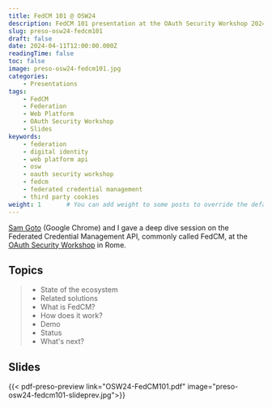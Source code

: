 ```yaml
---
title: FedCM 101 @ OSW24
description: FedCM 101 presentation at the OAuth Security Workshop 2024
slug: preso-osw24-fedcm101
draft: false
date: 2024-04-11T12:00:00.000Z
readingTime: false
toc: false
image: preso-osw24-fedcm101.jpg
categories:
    - Presentations
tags:
    - FedCM
    - Federation
    - Web Platform
    - OAuth Security Workshop
    - Slides
keywords: 
    - federation
    - digital identity
    - web platform api
    - osw
    - oauth security workshop
    - fedcm
    - federated credential management
    - third party cookies
weight: 1       # You can add weight to some posts to override the default sorting (date descending)
---
```


[Sam Goto](https://code.sgo.to/) (Google Chrome) and I gave a deep dive session on the Federated Credential Management API, commonly called FedCM, at the [OAuth Security Workshop](https://oauth.secworkshop.events/osw2024) in Rome.

## Topics

> - State of the ecosystem
> - Related solutions
> - What is FedCM?
> - How does it work?
> - Demo
> - Status
> - What's next?

## Slides

{{< pdf-preso-preview link="OSW24-FedCM101.pdf" image="preso-osw24-fedcm101-slideprev.jpg">}}

